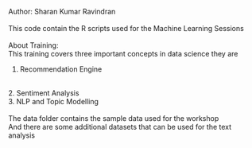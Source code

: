 Author: Sharan Kumar Ravindran
<br />
<br />
This code contain the R scripts used for the Machine Learning Sessions
<br />
<br />
About Training:
<br />
This training covers three important concepts in data science they are
<br />
1. Recommendation Engine
<br />
2. Sentiment Analysis
<br />
3. NLP and Topic Modelling
<br />
<br />
The data folder contains the sample data used for the workshop
<br />
And there are some additional datasets that can be used for the text analysis

